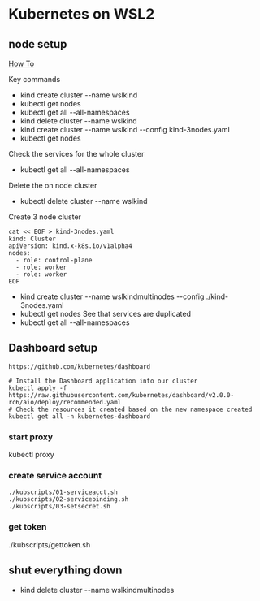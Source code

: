 # Kubernetes on WSL2

## node setup

[How To](https://kubernetes.io/blog/2020/05/21/wsl-docker-kubernetes-on-the-windows-desktop/)

Key commands

- kind create cluster --name wslkind
- kubectl get nodes
- kubectl get all --all-namespaces
- kind delete cluster --name wslkind
- kind create cluster --name wslkind --config kind-3nodes.yaml
- kubectl get nodes

Check the services for the whole cluster

- kubectl get all --all-namespaces

Delete the on node cluster

- kubectl delete cluster --name wslkind

Create 3 node cluster

```
cat << EOF > kind-3nodes.yaml
kind: Cluster
apiVersion: kind.x-k8s.io/v1alpha4
nodes:
  - role: control-plane
  - role: worker
  - role: worker
EOF
```

- kind create cluster --name wslkindmultinodes --config ./kind-3nodes.yaml
- kubectl get nodes
  See that services are duplicated
- kubectl get all --all-namespaces

## Dashboard setup

```
https://github.com/kubernetes/dashboard
```

```
# Install the Dashboard application into our cluster
kubectl apply -f https://raw.githubusercontent.com/kubernetes/dashboard/v2.0.0-rc6/aio/deploy/recommended.yaml
# Check the resources it created based on the new namespace created
kubectl get all -n kubernetes-dashboard
```

### start proxy

kubectl proxy

### create service account

```
./kubscripts/01-serviceacct.sh
./kubscripts/02-servicebinding.sh
./kubscripts/03-setsecret.sh
```

### get token

./kubscripts/gettoken.sh

## shut everything down

- kind delete cluster --name wslkindmultinodes
